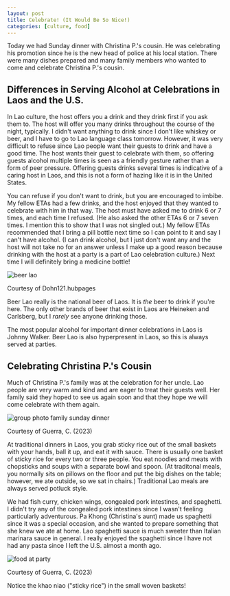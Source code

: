 ```yaml
---
layout: post
title: Celebrate! (It Would Be So Nice!)
categories: [culture, food]
---
```


Today we had Sunday dinner with Christina P.'s cousin. He was celebrating his promotion since he is the new head of police at his local station. There were many dishes prepared and many family members who wanted to come and celebrate Christina P.'s cousin. 

## Differences in Serving Alcohol at Celebrations in Laos and the U.S.

 In Lao culture, the host offers you a drink and they drink first if you ask them to. The host will offer you many drinks throughout the course of the night, typically. I didn't want anything to drink since I don't like whiskey or beer, and I have to go to Lao language class tomorrow. However, it was very difficult to refuse since Lao people want their guests to drink and have a good time. The host wants their guest to celebrate with them, so offering guests alcohol multiple times is seen as a friendly gesture rather than a form of peer pressure. Offering guests drinks several times is indicative of a caring host in Laos, and this is not a form of hazing like it is in the United States. 

You can refuse if you don't want to drink, but you are encouraged to imbibe. My fellow ETAs had a few drinks, and the host enjoyed that they wanted to celebrate with him in that way. The host must have asked me to drink 6 or 7 times, and each time I refused. (He also asked the other ETAs 6 or 7 seven times. I mention this to show that I was not singled out.) My fellow ETAs recommended that I bring a pill bottle next time so I can point to it and say I can't have alcohol. (I can drink alcohol, but I just don't want any and the host will not take no for an answer unless I make up a good reason because drinking with the host at a party is a part of Lao celebration culture.) Next time I will definitely bring a medicine bottle!

![beer lao](https://external-content.duckduckgo.com/iu/?u=https%3A%2F%2Fusercontent1.hubstatic.com%2F1441464.jpg&f=1&nofb=1&ipt=5728577ac5c2e085ecfed242eae83d53d0063b7c0d5ec8465083dea4cb471acf&ipo=images)

Courtesy of Dohn121.hubpages

Beer Lao really is the national beer of Laos. It is *the* beer to drink if you're here. The only other brands of beer that exist in Laos are Heineken and Carlsberg, but I *rarely* see anyone drinking those. 

The most popular alcohol for important dinner celebrations in Laos is Johnny Walker. Beer Lao is also hyperpresent in Laos, so this is always served at parties. 

## Celebrating Christina P.'s Cousin

Much of Christina P.'s family was at the celebration for her uncle. Lao people are very warm and kind and are eager to treat their guests well. Her family said they hoped to see us again soon and that they hope we will come celebrate with them again. 

![group photo family sunday dinner](https://lh3.googleusercontent.com/pw/AIL4fc9-S9NJSZ-OwZN1i68qtiB7w70UK7TbC29v-5pxWdhrsHLenHzr5in7AeZY28k8Lye9NyM0WK9tK0xeEsXD_6ZxArjWXz6p-YjaqQrtwBSYpDaOCdUg=w1000)

Courtesy of Guerra, C. (2023)

At traditional dinners in Laos, you grab sticky rice out of the small baskets with your hands, ball it up, and eat it with sauce. There is usually one basket of sticky rice for every two or three people. You eat noodles and meats with chopsticks and soups with a separate bowl and spoon. (At traditonal meals, you normally sits on pillows on the floor and put the big dishes on the table; however, we ate outside, so we sat in chairs.) Traditional Lao meals are always served potluck style. 

We had fish curry, chicken wings, congealed pork intestines, and spaghetti. I didn't try any of the congealed pork intestines since I wasn't feeling particularly adventurous. Pa Khong (Christina's aunt) made us spaghetti since it was a special occasion, and she wanted to prepare something that she knew we ate at home. Lao spaghetti sauce is much sweeter than Italian marinara sauce in general. I really enjoyed the spaghetti since I have not had any pasta since I left the U.S. almost a month ago. 

![food at party](https://lh3.googleusercontent.com/pw/AIL4fc9yiagnuOtY7LDTVbYEk6iE1TddDOL3GafOezkwya2cnlZiGGJnw3NAUZGZPFTnj6ldDLspv0DLTYRhQzEkfP4Iq8NMCjf4_vJkj7K9fBbjb1ItXpZX=w1000)

Courtesy of Guerra, C. (2023)

Notice the khao niao ("sticky rice") in the small woven baskets!

<!-- Hello and welcome. The only purpose of this post is to greet you when your site comes alive for the first time.  
This post will demonstrate some of the more common content & elements found in posts.  
Feel free to delete this post when you are ready to publish your first post.  

Lorem ipsum dolor sit amet, consectetur adipiscing elit. Fusce bibendum neque eget nunc mattis eu sollicitudin enim tincidunt. Vestibulum lacus tortor, ultricies id dignissim ac, bibendum in velit.

## Some great heading (h2)

Proin convallis mi ac felis pharetra aliquam. Curabitur dignissim accumsan rutrum. In arcu magna, aliquet vel pretium et, molestie et arcu.


Mauris lobortis nulla et felis ullamcorper bibendum. Phasellus et hendrerit mauris. Proin eget nibh a massa vestibulum pretium. Suspendisse eu nisl a ante aliquet bibendum quis a nunc. Praesent varius interdum vehicula. Aenean risus libero, placerat at vestibulum eget, ultricies eu enim. Praesent nulla tortor, malesuada adipiscing adipiscing sollicitudin, adipiscing eget est.

## Another great heading (h2)

Lorem ipsum dolor sit amet, consectetur adipiscing elit. Fusce bibendum neque eget nunc mattis eu sollicitudin enim tincidunt. Vestibulum lacus tortor, ultricies id dignissim ac, bibendum in velit.

### Some great subheading (h3)

Proin convallis mi ac felis pharetra aliquam. Curabitur dignissim accumsan rutrum. In arcu magna, aliquet vel pretium et, molestie et arcu. Mauris lobortis nulla et felis ullamcorper bibendum.

Phasellus et hendrerit mauris. Proin eget nibh a massa vestibulum pretium. Suspendisse eu nisl a ante aliquet bibendum quis a nunc.

### Some great subheading (h3)

Praesent varius interdum vehicula. Aenean risus libero, placerat at vestibulum eget, ultricies eu enim. Praesent nulla tortor, malesuada adipiscing adipiscing sollicitudin, adipiscing eget est.

> This quote will *change* your life. It will reveal the <i>secrets</i> of the universe, and all the wonders of humanity. Don't <em>misuse</em> it.

Lorem ipsum dolor sit amet, consectetur adipiscing elit. Fusce bibendum neque eget nunc mattis eu sollicitudin enim tincidunt.

### Some great subheading (h3)

Vestibulum lacus tortor, ultricies id dignissim ac, bibendum in velit. Proin convallis mi ac felis pharetra aliquam. Curabitur dignissim accumsan rutrum.

In arcu magna, aliquet vel pretium et, molestie et arcu. Mauris lobortis nulla et felis ullamcorper bibendum. Phasellus et hendrerit mauris.

#### You might want a sub-subheading (h4)

In arcu magna, aliquet vel pretium et, molestie et arcu. Mauris lobortis nulla et felis ullamcorper bibendum. Phasellus et hendrerit mauris.

In arcu magna, aliquet vel pretium et, molestie et arcu. Mauris lobortis nulla et felis ullamcorper bibendum. Phasellus et hendrerit mauris.

#### But it's probably overkill (h4)

In arcu magna, aliquet vel pretium et, molestie et arcu. Mauris lobortis nulla et felis ullamcorper bibendum. Phasellus et hendrerit mauris.

##### Could be a smaller sub-heading, `pacman` (h5)

In arcu magna, aliquet vel pretium et, molestie et arcu. Mauris lobortis nulla et felis ullamcorper bibendum. Phasellus et hendrerit mauris.

###### Small yet significant sub-heading  (h6)

In arcu magna, aliquet vel pretium et, molestie et arcu. Mauris lobortis nulla et felis ullamcorper bibendum. Phasellus et hendrerit mauris.

### Highlight the code please!!

{% highlight c %}
float Q_rsqrt( float number )
{
	long i;
	float x2, y;
	const float threehalfs = 1.5F;

	x2 = number * 0.5F;
	y  = number;
	i  = * ( long * ) &y;                       // evil floating point bit level hacking
	i  = 0x5f3759df - ( i >> 1 );               // what the fuck? 
	y  = * ( float * ) &i;
	y  = y * ( threehalfs - ( x2 * y * y ) );   // 1st iteration
//	y  = y * ( threehalfs - ( x2 * y * y ) );   // 2nd iteration, this can be removed

	return y;
}
{% endhighlight %}

### Oh hai, an unordered list!!

In arcu magna, aliquet vel pretium et, molestie et arcu. Mauris lobortis nulla et felis ullamcorper bibendum. Phasellus et hendrerit mauris.

- First item, yo
- Second item, dawg
- Third item, what what?!
- Fourth item, fo sheezy my neezy

### Oh hai, an ordered list!!

In arcu magna, aliquet vel pretium et, molestie et arcu. Mauris lobortis nulla et felis ullamcorper bibendum. Phasellus et hendrerit mauris.

1. First item, yo
2. Second item, dawg
3. Third item, what what?!
4. Fourth item, fo sheezy my neezy

## Headings are cool! (h2)

Proin eget nibh a massa vestibulum pretium. Suspendisse eu nisl a ante aliquet bibendum quis a nunc. Praesent varius interdum vehicula. Aenean risus libero, placerat at vestibulum eget, ultricies eu enim. Praesent nulla tortor, malesuada adipiscing adipiscing sollicitudin, adipiscing eget est.

Praesent nulla tortor, malesuada adipiscing adipiscing sollicitudin, adipiscing eget est.

Proin eget nibh a massa vestibulum pretium. Suspendisse eu nisl a ante aliquet bibendum quis a nunc.

### Tables

Title 1               | Title 2               | Title 3               | Title 4
--------------------- | --------------------- | --------------------- | ---------------------
lorem                 | lorem ipsum           | lorem ipsum dolor     | lorem ipsum dolor sit
lorem ipsum dolor sit | lorem ipsum dolor sit | lorem ipsum dolor sit | lorem ipsum dolor sit
lorem ipsum dolor sit | lorem ipsum dolor sit | lorem ipsum dolor sit | lorem ipsum dolor sit
lorem ipsum dolor sit | lorem ipsum dolor sit | lorem ipsum dolor sit | lorem ipsum dolor sit

Title 1 | Title 2 | Title 3 | Title 4
--- | --- | --- | ---
lorem | lorem ipsum | lorem ipsum dolor | lorem ipsum dolor sit
lorem ipsum dolor sit amet | lorem ipsum dolor sit amet consectetur | lorem ipsum dolor sit amet | lorem ipsum dolor sit
lorem ipsum dolor | lorem ipsum | lorem | lorem ipsum
lorem ipsum dolor | lorem ipsum dolor sit | lorem ipsum dolor sit amet | lorem ipsum dolor sit amet consectetur -->
